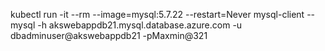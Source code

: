 kubectl run -it --rm --image=mysql:5.7.22 --restart=Never mysql-client -- mysql -h akswebappdb21.mysql.database.azure.com -u dbadminuser@akswebappdb21 -pMaxmin@321